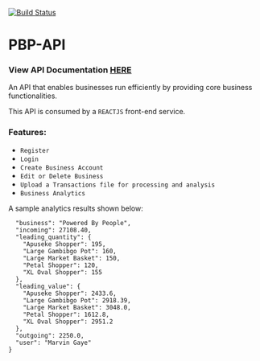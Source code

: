 [![Build Status](https://travis-ci.org/mutoromike/PBP-backend.svg?branch=master)](https://travis-ci.org/mutoromike/PBP-backend)

# PBP-API

### View API Documentation [HERE](https://documenter.getpostman.com/view/3425671/T1DiHghM)
An API that enables businesses run efficiently by providing core business functionalities.

This API is consumed by a `REACTJS` front-end service. 

### Features:
 - `Register`
 - `Login`
 - `Create Business Account`
 - `Edit or Delete Business`
 - `Upload a Transactions file for processing and analysis`
 - `Business Analytics`

A sample analytics results shown below:
```{
  "business": "Powered By People",
  "incoming": 27108.40,
  "leading_quantity": {
    "Apuseke Shopper": 195,
    "Large Gambibgo Pot": 160,
    "Large Market Basket": 150,
    "Petal Shopper": 120,
    "XL Oval Shopper": 155
  },
  "leading_value": {
    "Apuseke Shopper": 2433.6,
    "Large Gambibgo Pot": 2918.39,
    "Large Market Basket": 3048.0,
    "Petal Shopper": 1612.8,
    "XL Oval Shopper": 2951.2
  },
  "outgoing": 2250.0,
  "user": "Marvin Gaye"
}